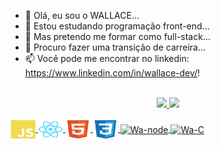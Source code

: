 - 👋 Olá, eu sou o WALLACE...
- 👀 Estou estudando programação front-end...
- 🌱 Mas pretendo me formar como full-stack...
- 💞️ Procuro fazer uma transição de carreira...
- 📫 Você pode me encontrar no linkedin: https://www.linkedin.com/in/wallace-dev/!


</br>


<div align="center">
  <a href="https://github.com/wallace027dev">
  <img height="180em" src="https://github-readme-stats.vercel.app/api?username=wallace027dev&show_icons=true&theme=tokyonight&include_all_commits=true&count_private=true"/>
  <img height="180em" src="https://github-readme-stats.vercel.app/api/top-langs/?username=wallace027dev&layout=compact&langs_count=7&theme=tokyonight"/>
</div>

<div style="display: inline_block"><br>
  <img align="center" alt="Wa-Js" height="30" width="40" src="https://raw.githubusercontent.com/devicons/devicon/master/icons/javascript/javascript-plain.svg">
  <img align="center" alt="Wa-React" height="30" width="40" src="https://raw.githubusercontent.com/devicons/devicon/master/icons/react/react-original.svg">
  <img align="center" alt="Wa-HTML" height="30" width="40" src="https://raw.githubusercontent.com/devicons/devicon/master/icons/html5/html5-original.svg">
  <img align="center" alt="Wa-CSS" height="30" width="40" src="https://raw.githubusercontent.com/devicons/devicon/master/icons/css3/css3-original.svg">
  <img align="center" alt="Wa-node" height="30" width="40" src="https://cdn.jsdelivr.net/gh/devicons/devicon/icons/nodejs/nodejs-original.svg">
  <img align="center" alt="Wa-C" height="30" width="40" src="https://cdn.jsdelivr.net/gh/devicons/devicon/icons/c/c-original.svg">

  </div>



<!---
Wallace027Dev/Wallace027Dev is a ✨ special ✨ repository because its `README.md` (this file) appears on your GitHub profile.
You can click the Preview link to take a look at your changes.
--->
